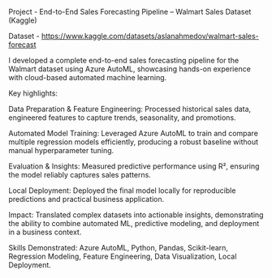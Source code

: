 Project - End-to-End Sales Forecasting Pipeline – Walmart Sales Dataset (Kaggle)


Dataset - https://www.kaggle.com/datasets/aslanahmedov/walmart-sales-forecast


I developed a complete end-to-end sales forecasting pipeline for the Walmart dataset using Azure AutoML, showcasing hands-on experience with cloud-based automated machine learning.

Key highlights:

Data Preparation & Feature Engineering: Processed historical sales data, engineered features to capture trends, seasonality, and promotions.

Automated Model Training: Leveraged Azure AutoML to train and compare multiple regression models efficiently, producing a robust baseline without manual hyperparameter tuning.

Evaluation & Insights: Measured predictive performance using R², ensuring the model reliably captures sales patterns.

Local Deployment: Deployed the final model locally for reproducible predictions and practical business application.

Impact: Translated complex datasets into actionable insights, demonstrating the ability to combine automated ML, predictive modeling, and deployment in a business context.

Skills Demonstrated: Azure AutoML, Python, Pandas, Scikit-learn, Regression Modeling, Feature Engineering, Data Visualization, Local Deployment.
